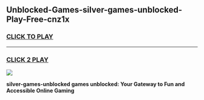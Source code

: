 
## Unblocked-Games-silver-games-unblocked-Play-Free-cnz1x
<h3>
<a href="https://premium76.site?title=silver-games-unblocked&ref=20A">CLICK TO PLAY</a></h3>
<hr>

<h3>
<a href="https://premium76.site?title=silver-games-unblocked&ref=20A">CLICK 2 PLAY</a>
  
</h3>

<a href="https://premium76.site?title=silver-games-unblocked&ref=20A"><img src="https://clearcache.store/games.png"></a>


**silver-games-unblocked games unblocked: Your Gateway to Fun and Accessible Online Gaming**
